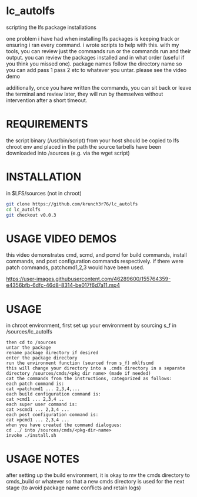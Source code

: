 # lc_autolfs
scripting the lfs package installations

one problem i have had when installing lfs packages is keeping track or ensuring i ran every command. i wrote scripts to help with this. with my tools, you can review just the commands run or the commands run and their output. you can review the packages installed and in what order (useful if you think you missed one). package names follow the directory name so you can add pass 1 pass 2 etc to whatever you untar. please see the video demo

additionally, once you have written the commands, you can sit back or leave the terminal and review later, they will run by themselves without intervention after a short timeout.

# REQUIREMENTS
the script binary (/usr/bin/script) from your host should be copied to lfs chroot env and placed in the path
the source tarbells have been downloaded into /sources (e.g. via the wget script)

# INSTALLATION
in $LFS/sources (not in chroot)
```bash
git clone https://github.com/krunch3r76/lc_autolfs
cd lc_autolfs
git checkout v0.0.3
```

# USAGE VIDEO DEMOS

this video demonstrates cmd, scmd, and pcmd for build commands, install commands, and post configuration commands respectively. if there were patch commands, patchcmd1,2,3 would have been used.

https://user-images.githubusercontent.com/46289600/155764359-e4356bfb-6dfc-46d8-8314-be017f6d7a11.mp4


# USAGE
in chroot environment, first set up your environment by sourcing s_f in /sources/lc_autolfs
```
then cd to /sources
untar the package
rename package directory if desired
enter the package directory
run the environment function (sourced from s_f) mklfscmd
this will change your directory into a .cmds directory in a separate directory /sources/cmds/<pkg dir name> (made if needed)
cat the commands from the instructions, categorized as follows:
each patch command is:
cat >patchcmd1 ... 2,3,4,...
each build configuration command is:
cat >cmd1 ... 2,3,4 ..
each super user command is:
cat >scmd1 ... 2,3,4 ...
each post configuration command is:
cat >pcmd1 ... 2,3,4 ...
when you have created the command dialogues:
cd ../ into /sources/cmds/<pkg-dir-name>
invoke ./install.sh
```

# USAGE NOTES
after setting up the build environment, it is okay to mv the cmds directory to cmds_build or whatever so that a new cmds directory is used for the next stage (to avoid package name conflicts and retain logs)




